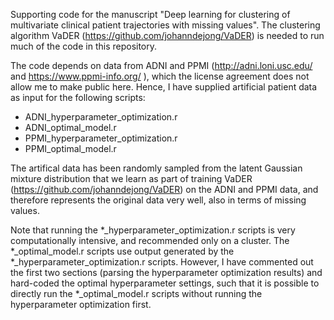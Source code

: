 Supporting code for the manuscript "Deep learning for clustering of multivariate clinical patient trajectories with missing values". The clustering algorithm VaDER (https://github.com/johanndejong/VaDER) is needed to run much of the code in this repository.

The code depends on data from ADNI and PPMI (http://adni.loni.usc.edu/ and https://www.ppmi-info.org/ ), which the license agreement does not allow me to make public here. Hence, I have supplied artificial patient data as input for the following scripts:

- ADNI_hyperparameter_optimization.r
- ADNI_optimal_model.r
- PPMI_hyperparameter_optimization.r
- PPMI_optimal_model.r

The artifical data has been randomly sampled from the latent Gaussian mixture distribution that we learn as part of training VaDER (https://github.com/johanndejong/VaDER) on the ADNI and PPMI data, and therefore represents the original data very well, also in terms of missing values. 

Note that running the *_hyperparameter_optimization.r scripts is very computationally intensive, and recommended only on a cluster. The *_optimal_model.r scripts use output generated by the *_hyperparameter_optimization.r scripts. However, I have commented out the first two sections (parsing the hyperparameter optimization results) and hard-coded the optimal hyperparameter settings, such that it is possible to directly run the *_optimal_model.r scripts without running the hyperparameter optimization first.

